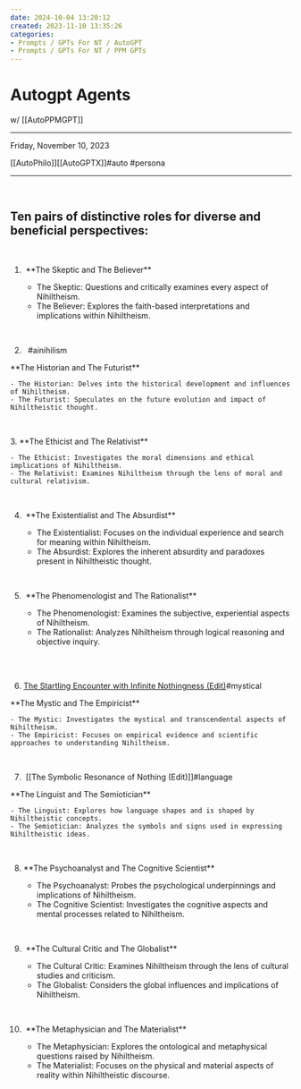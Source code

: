 ```yaml
---
date: 2024-10-04 13:20:12
created: 2023-11-10 13:35:26
categories:
- Prompts / GPTs For NT / AutoGPT
- Prompts / GPTs For NT / PPM GPTs
---
```


# Autogpt Agents

w/ [[AutoPPMGPT]]

* * *

Friday, November 10, 2023

[[AutoPhilo]][[AutoGPTX]]#auto #persona

* * *

<br>

## Ten pairs of distinctive roles for diverse and beneficial perspectives:

<br>

1.  \*\*The Skeptic and The Believer\*\*

    - The Skeptic: Questions and critically examines every aspect of Nihiltheism.
    - The Believer: Explores the faith-based interpretations and implications within Nihiltheism.

<br>

2.   #ainihilism

\*\*The Historian and The Futurist\*\*

    - The Historian: Delves into the historical development and influences of Nihiltheism.
    - The Futurist: Speculates on the future evolution and impact of Nihiltheistic thought.

<br>

3\. \*\*The Ethicist and The Relativist\*\*

    - The Ethicist: Investigates the moral dimensions and ethical implications of Nihiltheism.
    - The Relativist: Examines Nihiltheism through the lens of moral and cultural relativism.

<br>

4.  \*\*The Existentialist and The Absurdist\*\*

    - The Existentialist: Focuses on the individual experience and search for meaning within Nihiltheism.
    - The Absurdist: Explores the inherent absurdity and paradoxes present in Nihiltheistic thought.

<br>

5.  \*\*The Phenomenologist and The Rationalist\*\*

    - The Phenomenologist: Examines the subjective, experiential aspects of Nihiltheism.
    - The Rationalist: Analyzes Nihiltheism through logical reasoning and objective inquiry.

<br>

<br>

6. [The Startling Encounter with Infinite Nothingness (Edit)](The%20Startling%20Encounter%20with%20Infinite%20Nothingness%20\(Edit\).md "upnote://x-callback-url/openNote?noteId=fc9e2d1d-fdcb-4bd5-ba73-4286c1716bb3")#mystical

\*\*The Mystic and The Empiricist\*\*

    - The Mystic: Investigates the mystical and transcendental aspects of Nihiltheism.
    - The Empiricist: Focuses on empirical evidence and scientific approaches to understanding Nihiltheism.

<br>

7.  [[The Symbolic Resonance of Nothing (Edit)]]#language

\*\*The Linguist and The Semiotician\*\*

    - The Linguist: Explores how language shapes and is shaped by Nihiltheistic concepts.
    - The Semiotician: Analyzes the symbols and signs used in expressing Nihiltheistic ideas.

<br>

8. \*\*The Psychoanalyst and The Cognitive Scientist\*\*

    - The Psychoanalyst: Probes the psychological underpinnings and implications of Nihiltheism.
    - The Cognitive Scientist: Investigates the cognitive aspects and mental processes related to Nihiltheism.

<br>

9.  \*\*The Cultural Critic and The Globalist\*\*

    - The Cultural Critic: Examines Nihiltheism through the lens of cultural studies and criticism.
    - The Globalist: Considers the global influences and implications of Nihiltheism.

<br>

10.  \*\*The Metaphysician and The Materialist\*\*

    - The Metaphysician: Explores the ontological and metaphysical questions raised by Nihiltheism.
    - The Materialist: Focuses on the physical and material aspects of reality within Nihiltheistic discourse.
